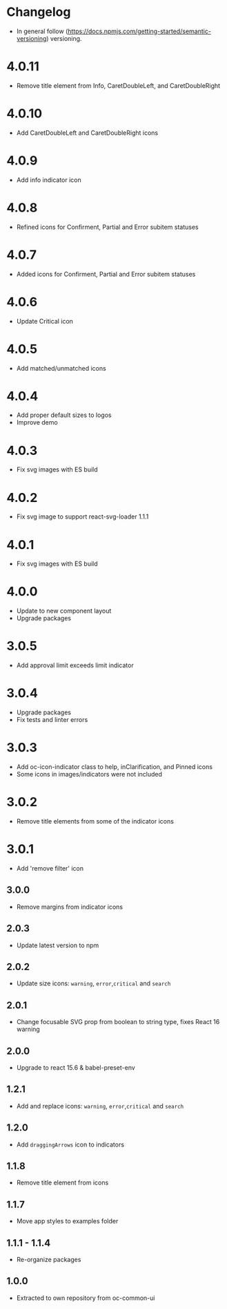# Changelog

* In general follow (https://docs.npmjs.com/getting-started/semantic-versioning) versioning.

# 4.0.11
* Remove title element from Info, CaretDoubleLeft, and CaretDoubleRight

# 4.0.10
* Add CaretDoubleLeft and CaretDoubleRight icons

# 4.0.9
* Add info indicator icon

# 4.0.8
* Refined icons for Confirment, Partial and Error subitem statuses

# 4.0.7
* Added icons for Confirment, Partial and Error subitem statuses

# 4.0.6
* Update Critical icon

# 4.0.5
* Add matched/unmatched icons

# 4.0.4
* Add proper default sizes to logos
* Improve demo

# 4.0.3
* Fix svg images with ES build

# 4.0.2
* Fix svg image to support react-svg-loader 1.1.1

# 4.0.1
* Fix svg images with ES build

# 4.0.0
* Update to new component layout
* Upgrade packages

# 3.0.5
* Add approval limit exceeds limit indicator

# 3.0.4
* Upgrade packages
* Fix tests and linter errors

# 3.0.3
* Add oc-icon-indicator class to help, inClarification, and Pinned icons
* Some icons in images/indicators were not included

# 3.0.2
* Remove title elements from some of the indicator icons

# 3.0.1
* Add 'remove filter' icon

## 3.0.0
* Remove margins from indicator icons

## 2.0.3
* Update latest version to npm

## 2.0.2
* Update size icons: `warning`, `error`,`critical` and `search`

## 2.0.1
* Change focusable SVG prop from boolean to string type, fixes React 16 warning

## 2.0.0
* Upgrade to react 15.6 & babel-preset-env

## 1.2.1
* Add and replace icons: `warning`, `error`,`critical` and `search`

## 1.2.0
* Add `draggingArrows` icon to indicators

## 1.1.8
* Remove title element from icons

## 1.1.7
* Move app styles to examples folder

## 1.1.1 - 1.1.4
* Re-organize packages

## 1.0.0
* Extracted to own repository from oc-common-ui
